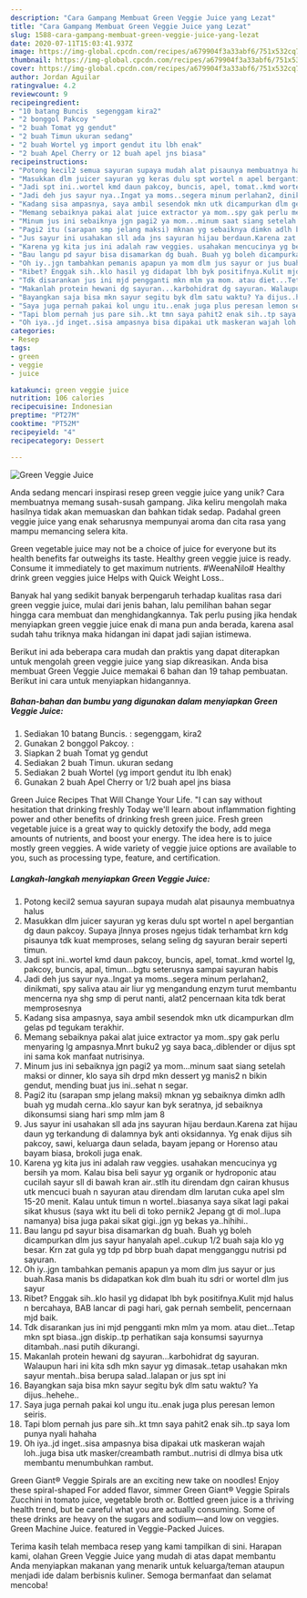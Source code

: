 ```yaml
---
description: "Cara Gampang Membuat Green Veggie Juice yang Lezat"
title: "Cara Gampang Membuat Green Veggie Juice yang Lezat"
slug: 1588-cara-gampang-membuat-green-veggie-juice-yang-lezat
date: 2020-07-11T15:03:41.937Z
image: https://img-global.cpcdn.com/recipes/a679904f3a33abf6/751x532cq70/green-veggie-juice-foto-resep-utama.jpg
thumbnail: https://img-global.cpcdn.com/recipes/a679904f3a33abf6/751x532cq70/green-veggie-juice-foto-resep-utama.jpg
cover: https://img-global.cpcdn.com/recipes/a679904f3a33abf6/751x532cq70/green-veggie-juice-foto-resep-utama.jpg
author: Jordan Aguilar
ratingvalue: 4.2
reviewcount: 9
recipeingredient:
- "10 batang Buncis  segenggam kira2"
- "2 bonggol Pakcoy "
- "2 buah Tomat yg gendut"
- "2 buah Timun ukuran sedang"
- "2 buah Wortel yg import gendut itu lbh enak"
- "2 buah Apel Cherry or 12 buah apel jns biasa"
recipeinstructions:
- "Potong kecil2 semua sayuran supaya mudah alat pisaunya membuatnya halus"
- "Masukkan dlm juicer sayuran yg keras dulu spt wortel n apel bergantian dg daun pakcoy. Supaya jlnnya proses ngejus tidak terhambat krn kdg pisaunya tdk kuat memproses, selang seling dg sayuran berair seperti timun."
- "Jadi spt ini..wortel kmd daun pakcoy, buncis, apel, tomat..kmd wortel lg, pakcoy, buncis, apal, timun...bgtu seterusnya sampai sayuran habis"
- "Jadi deh jus sayur nya..Ingat ya moms..segera minum perlahan2, dinikmati, spy saliva atau air liur yg mengandung enzym turut membantu mencerna nya shg smp di perut nanti, alat2 pencernaan kita tdk berat memprosesnya"
- "Kadang sisa ampasnya, saya ambil sesendok mkn utk dicampurkan dlm gelas pd tegukam terakhir."
- "Memang sebaiknya pakai alat juice extractor ya mom..spy gak perlu menyaring lg ampasnya.Mnrt buku2 yg saya baca,.diblender or dijus spt ini sama kok manfaat nutrisinya."
- "Minum jus ini sebaiknya jgn pagi2 ya mom...minum saat siang setelah maksi or dinner, klo saya sih drpd mkn dessert yg manis2 n bikin gendut, mending buat jus ini..sehat n segar."
- "Pagi2 itu (sarapan smp jelang maksi) mknan yg sebaiknya dimkn adlh buah yg mudah cerna..klo sayur kan byk seratnya, jd sebaiknya dikonsumsi siang hari smp mlm jam 8"
- "Jus sayur ini usahakan sll ada jns sayuran hijau berdaun.Karena zat hijau daun yg terkandung di dalamnya byk anti oksidannya. Yg enak dijus sih pakcoy, sawi, keluarga daun selada, bayam jepang or Horenso atau bayam biasa, brokoli juga enak."
- "Karena yg kita jus ini adalah raw veggies. usahakan mencucinya yg bersih ya mom. Kalau bisa beli sayur yg organik or hydroponic atau cucilah sayur sll di bawah kran air..stlh itu direndam dgn cairan khusus utk mencuci buah n sayuran atau direndam dlm larutan cuka apel slm 15-20 menit. Kalau untuk timun n wortel..biasanya saya sikat lagi pakai sikat khusus (saya wkt itu beli di toko pernik2 Jepang gt di mol..lupa namanya) bisa juga pakai sikat gigi..jgn yg bekas ya..hihihi.."
- "Bau langu pd sayur bisa disamarkan dg buah. Buah yg boleh dicampurkan dlm jus sayur hanyalah apel..cukup 1/2 buah saja klo yg besar. Krn zat gula yg tdp pd bbrp buah dapat mengganggu nutrisi pd sayuran."
- "Oh iy..jgn tambahkan pemanis apapun ya mom dlm jus sayur or jus buah.Rasa manis bs didapatkan kok dlm buah itu sdri or wortel dlm jus sayur"
- "Ribet? Enggak sih..klo hasil yg didapat lbh byk positifnya.Kulit mjd halus n bercahaya, BAB lancar di pagi hari, gak pernah sembelit, pencernaan mjd baik."
- "Tdk disarankan jus ini mjd pengganti mkn mlm ya mom. atau diet...Tetap mkn spt biasa..jgn diskip..tp perhatikan saja konsumsi sayurnya ditambah..nasi putih dikurangi."
- "Makanlah protein hewani dg sayuran...karbohidrat dg sayuran. Walaupun hari ini kita sdh mkn sayur yg dimasak..tetap usahakan mkn sayur mentah..bisa berupa salad..lalapan or jus spt ini"
- "Bayangkan saja bisa mkn sayur segitu byk dlm satu waktu? Ya dijus..hehehe.."
- "Saya juga pernah pakai kol ungu itu..enak juga plus peresan lemon seiris."
- "Tapi blom pernah jus pare sih..kt tmn saya pahit2 enak sih..tp saya lom punya nyali hahaha"
- "Oh iya..jd inget..sisa ampasnya bisa dipakai utk maskeran wajah loh..juga bisa utk masker/creambath rambut..nutrisi di dlmya bisa utk membantu menumbuhkan rambut."
categories:
- Resep
tags:
- green
- veggie
- juice

katakunci: green veggie juice 
nutrition: 106 calories
recipecuisine: Indonesian
preptime: "PT27M"
cooktime: "PT52M"
recipeyield: "4"
recipecategory: Dessert

---
```



![Green Veggie Juice](https://img-global.cpcdn.com/recipes/a679904f3a33abf6/751x532cq70/green-veggie-juice-foto-resep-utama.jpg)

Anda sedang mencari inspirasi resep green veggie juice yang unik? Cara membuatnya memang susah-susah gampang. Jika keliru mengolah maka hasilnya tidak akan memuaskan dan bahkan tidak sedap. Padahal green veggie juice yang enak seharusnya mempunyai aroma dan cita rasa yang mampu memancing selera kita.

Green vegetable juice may not be a choice of juice for everyone but its health benefits far outweighs its taste. Healthy green veggie juice is ready. Consume it immediately to get maximum nutrients. #WeenaNilo# Healthy drink green veggies juice Helps with Quick Weight Loss..

Banyak hal yang sedikit banyak berpengaruh terhadap kualitas rasa dari green veggie juice, mulai dari jenis bahan, lalu pemilihan bahan segar hingga cara membuat dan menghidangkannya. Tak perlu pusing jika hendak menyiapkan green veggie juice enak di mana pun anda berada, karena asal sudah tahu triknya maka hidangan ini dapat jadi sajian istimewa.


Berikut ini ada beberapa cara mudah dan praktis yang dapat diterapkan untuk mengolah green veggie juice yang siap dikreasikan. Anda bisa membuat Green Veggie Juice memakai 6 bahan dan 19 tahap pembuatan. Berikut ini cara untuk menyiapkan hidangannya.

<!--inarticleads1-->

##### Bahan-bahan dan bumbu yang digunakan dalam menyiapkan Green Veggie Juice:

1. Sediakan 10 batang Buncis. : segenggam, kira2
1. Gunakan 2 bonggol Pakcoy. :
1. Siapkan 2 buah Tomat yg gendut
1. Sediakan 2 buah Timun. ukuran sedang
1. Sediakan 2 buah Wortel (yg import gendut itu lbh enak)
1. Gunakan 2 buah Apel Cherry or 1/2 buah apel jns biasa


Green Juice Recipes That Will Change Your Life. &#34;I can say without hesitation that drinking freshly Today we&#39;ll learn about inflammation fighting power and other benefits of drinking fresh green juice. Fresh green vegetable juice is a great way to quickly detoxify the body, add mega amounts of nutrients, and boost your energy. The idea here is to juice mostly green veggies. A wide variety of veggie juice options are available to you, such as processing type, feature, and certification. 

<!--inarticleads2-->

##### Langkah-langkah menyiapkan Green Veggie Juice:

1. Potong kecil2 semua sayuran supaya mudah alat pisaunya membuatnya halus
1. Masukkan dlm juicer sayuran yg keras dulu spt wortel n apel bergantian dg daun pakcoy. Supaya jlnnya proses ngejus tidak terhambat krn kdg pisaunya tdk kuat memproses, selang seling dg sayuran berair seperti timun.
1. Jadi spt ini..wortel kmd daun pakcoy, buncis, apel, tomat..kmd wortel lg, pakcoy, buncis, apal, timun...bgtu seterusnya sampai sayuran habis
1. Jadi deh jus sayur nya..Ingat ya moms..segera minum perlahan2, dinikmati, spy saliva atau air liur yg mengandung enzym turut membantu mencerna nya shg smp di perut nanti, alat2 pencernaan kita tdk berat memprosesnya
1. Kadang sisa ampasnya, saya ambil sesendok mkn utk dicampurkan dlm gelas pd tegukam terakhir.
1. Memang sebaiknya pakai alat juice extractor ya mom..spy gak perlu menyaring lg ampasnya.Mnrt buku2 yg saya baca,.diblender or dijus spt ini sama kok manfaat nutrisinya.
1. Minum jus ini sebaiknya jgn pagi2 ya mom...minum saat siang setelah maksi or dinner, klo saya sih drpd mkn dessert yg manis2 n bikin gendut, mending buat jus ini..sehat n segar.
1. Pagi2 itu (sarapan smp jelang maksi) mknan yg sebaiknya dimkn adlh buah yg mudah cerna..klo sayur kan byk seratnya, jd sebaiknya dikonsumsi siang hari smp mlm jam 8
1. Jus sayur ini usahakan sll ada jns sayuran hijau berdaun.Karena zat hijau daun yg terkandung di dalamnya byk anti oksidannya. Yg enak dijus sih pakcoy, sawi, keluarga daun selada, bayam jepang or Horenso atau bayam biasa, brokoli juga enak.
1. Karena yg kita jus ini adalah raw veggies. usahakan mencucinya yg bersih ya mom. Kalau bisa beli sayur yg organik or hydroponic atau cucilah sayur sll di bawah kran air..stlh itu direndam dgn cairan khusus utk mencuci buah n sayuran atau direndam dlm larutan cuka apel slm 15-20 menit. Kalau untuk timun n wortel..biasanya saya sikat lagi pakai sikat khusus (saya wkt itu beli di toko pernik2 Jepang gt di mol..lupa namanya) bisa juga pakai sikat gigi..jgn yg bekas ya..hihihi..
1. Bau langu pd sayur bisa disamarkan dg buah. Buah yg boleh dicampurkan dlm jus sayur hanyalah apel..cukup 1/2 buah saja klo yg besar. Krn zat gula yg tdp pd bbrp buah dapat mengganggu nutrisi pd sayuran.
1. Oh iy..jgn tambahkan pemanis apapun ya mom dlm jus sayur or jus buah.Rasa manis bs didapatkan kok dlm buah itu sdri or wortel dlm jus sayur
1. Ribet? Enggak sih..klo hasil yg didapat lbh byk positifnya.Kulit mjd halus n bercahaya, BAB lancar di pagi hari, gak pernah sembelit, pencernaan mjd baik.
1. Tdk disarankan jus ini mjd pengganti mkn mlm ya mom. atau diet...Tetap mkn spt biasa..jgn diskip..tp perhatikan saja konsumsi sayurnya ditambah..nasi putih dikurangi.
1. Makanlah protein hewani dg sayuran...karbohidrat dg sayuran. Walaupun hari ini kita sdh mkn sayur yg dimasak..tetap usahakan mkn sayur mentah..bisa berupa salad..lalapan or jus spt ini
1. Bayangkan saja bisa mkn sayur segitu byk dlm satu waktu? Ya dijus..hehehe..
1. Saya juga pernah pakai kol ungu itu..enak juga plus peresan lemon seiris.
1. Tapi blom pernah jus pare sih..kt tmn saya pahit2 enak sih..tp saya lom punya nyali hahaha
1. Oh iya..jd inget..sisa ampasnya bisa dipakai utk maskeran wajah loh..juga bisa utk masker/creambath rambut..nutrisi di dlmya bisa utk membantu menumbuhkan rambut.


Green Giant® Veggie Spirals are an exciting new take on noodles! Enjoy these spiral-shaped For added flavor, simmer Green Giant® Veggie Spirals Zucchini in tomato juice, vegetable broth or. Bottled green juice is a thriving health trend, but be careful what you are actually consuming. Some of these drinks are heavy on the sugars and sodium—and low on veggies. Green Machine Juice. featured in Veggie-Packed Juices. 

Terima kasih telah membaca resep yang kami tampilkan di sini. Harapan kami, olahan Green Veggie Juice yang mudah di atas dapat membantu Anda menyiapkan makanan yang menarik untuk keluarga/teman ataupun menjadi ide dalam berbisnis kuliner. Semoga bermanfaat dan selamat mencoba!
